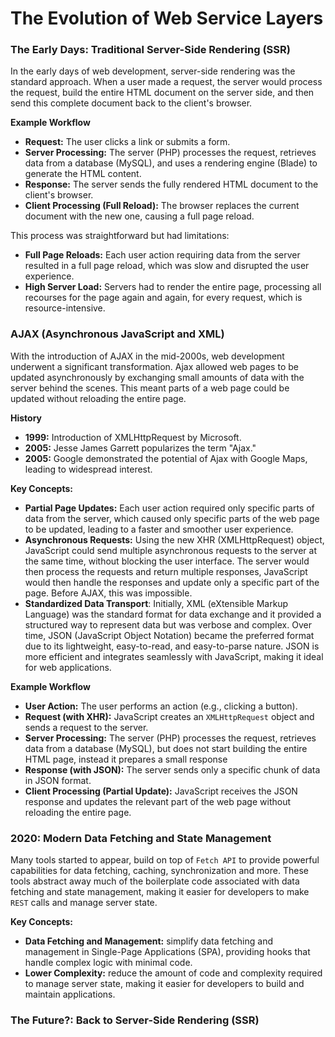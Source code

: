 

# The Evolution of Web Service Layers
### The Early Days: Traditional Server-Side Rendering (SSR)
In the early days of web development, server-side rendering was the standard approach. When a user made a request, the server would process the request, build the entire HTML document on the server side, and then send this complete document back to the client's browser.

**Example Workflow**
- **Request:** The user clicks a link or submits a form.
- **Server Processing:** The server (PHP) processes the request, retrieves data from a database (MySQL), and uses a rendering engine (Blade) to generate the HTML content.
- **Response:** The server sends the fully rendered HTML document to the client's browser.
- **Client Processing (Full Reload):** The browser replaces the current document with the new one, causing a full page reload.

This process was straightforward but had limitations:
- **Full Page Reloads:** Each user action requiring data from the server resulted in a full page reload, which was slow and disrupted the user experience.
- **High Server Load:** Servers had to render the entire page, processing all recourses for the page again and again, for every request, which is resource-intensive.

### AJAX (Asynchronous JavaScript and XML)
With the introduction of AJAX in the mid-2000s, web development underwent a significant transformation. Ajax allowed web pages to be updated asynchronously by exchanging small amounts of data with the server behind the scenes. This meant parts of a web page could be updated without reloading the entire page.

**History**
- **1999:** Introduction of XMLHttpRequest by Microsoft.
- **2005:** Jesse James Garrett popularizes the term "Ajax."
- **2005:** Google demonstrated the potential of Ajax with Google Maps, leading to widespread interest.

**Key Concepts:**
- **Partial Page Updates:** Each user action required only specific parts of data from the server, which caused only specific parts of the web page to be updated, leading to a faster and smoother user experience.
- **Asynchronous Requests:** Using the new XHR (XMLHttpRequest) object, JavaScript could send multiple asynchronous requests to the server at the same time, without blocking the user interface. The server would then process the requests and return multiple responses, JavaScript would then handle the responses and update only a specific part of the page. Before AJAX, this was impossible.
- **Standardized Data Transport**: Initially, XML (eXtensible Markup Language) was the standard format for data exchange and it provided a structured way to represent data but was verbose and complex. Over time, JSON (JavaScript Object Notation) became the preferred format due to its lightweight, easy-to-read, and easy-to-parse nature. JSON is more efficient and integrates seamlessly with JavaScript, making it ideal for web applications.

**Example Workflow**
- **User Action:** The user performs an action (e.g., clicking a button).
- **Request (with XHR):** JavaScript creates an `XMLHttpRequest` object and sends a request to the server.
- **Server Processing:** The server (PHP) processes the request, retrieves data from a database (MySQL), but does not start building the entire HTML page, instead it prepares a small response 
- **Response (with JSON):** The server sends only a specific chunk of data in JSON format.
- **Client Processing (Partial Update):** JavaScript receives the JSON response and updates the relevant part of the web page without reloading the entire page.

### 2020: Modern Data Fetching and State Management
Many tools started to appear, build on top of `Fetch API` to provide powerful capabilities for data fetching, caching, synchronization and more. These tools abstract away much of the boilerplate code associated with data fetching and state management, making it easier for developers to make `REST` calls and manage server state.

**Key Concepts:**
- **Data Fetching and Management:** simplify data fetching and management in Single-Page Applications (SPA), providing hooks that handle complex logic with minimal code.
- **Lower Complexity:** reduce the amount of code and complexity required to manage server state, making it easier for developers to build and maintain applications.

### The Future?: Back to Server-Side Rendering (SSR)